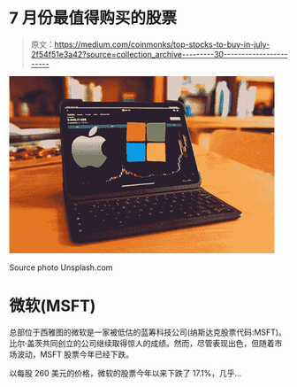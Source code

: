 # 7 月份最值得购买的股票

> 原文：<https://medium.com/coinmonks/top-stocks-to-buy-in-july-2f54f51e3a42?source=collection_archive---------30----------------------->

![](img/071058fce5f42f92e6291c8fd03cde07.png)

Source photo Unsplash.com

# 微软(MSFT)

总部位于西雅图的微软是一家被低估的蓝筹科技公司(纳斯达克股票代码:MSFT)。比尔·盖茨共同创立的公司继续取得惊人的成绩。然而，尽管表现出色，但随着市场波动，MSFT 股票今年已经下跌。

以每股 260 美元的价格，微软的股票今年以来下跌了 17.1%，几乎…